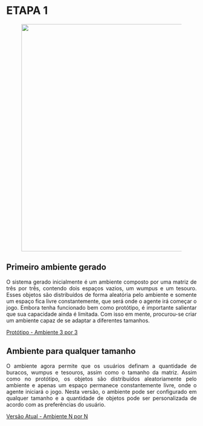 # **ETAPA 1**

<figure>
<center>
<img src='https://drive.google.com/uc?export=view&id=1lkwk72OaNdnkYdiHDC1K3PTNcsktZ-GC' width="600" />
</center>
</figure>

## **Primeiro ambiente gerado**

<p ALIGN=justify >O sistema gerado inicialmente é um ambiente composto por uma matriz de três por três, contendo dois espaços vazios, um wumpus e um tesouro. Esses objetos são distribuídos de forma aleatória pelo ambiente e somente um espaço fica livre constantemente, que será onde o agente irá começar o jogo. Embora tenha funcionado bem como protótipo, é importante salientar que sua capacidade ainda é limitada. Com isso em mente, procurou-se criar um ambiente capaz de se adaptar a diferentes tamanhos.</p>

[Protótipo - Ambiente 3 por 3](https://github.com/cotabr/Mundo-de-Wumpus/blob/main/Etapa%201/ambiente3x3)

## **Ambiente para qualquer tamanho**

<p ALIGN=justify >O ambiente agora permite que os usuários definam a quantidade de buracos, wumpus e tesouros, assim como o tamanho da matriz. Assim como no protótipo, os objetos são distribuídos aleatoriamente pelo ambiente e apenas um espaço permanece constantemente livre, onde o agente iniciará o jogo. Nesta versão, o ambiente pode ser configurado em qualquer tamanho e a quantidade de objetos pode ser personalizada de acordo com as preferências do usuário.</p>


[Versão Atual - Ambiente N por N](https://github.com/cotabr/Mundo-de-Wumpus/blob/main/Etapa%201/ambientenxn)
